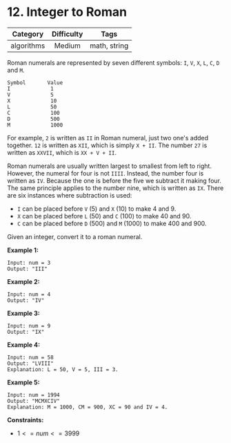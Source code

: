 # 12. Integer to Roman

|Category|Difficulty|Tags|
|:-:|:-:|:-:|
|algorithms|Medium|math, string|

Roman numerals are represented by seven different symbols: `I`, `V`, `X`, `L`, `C`, `D` and `M`.

``` text
Symbol       Value
I             1
V             5
X             10
L             50
C             100
D             500
M             1000
```

For example, `2` is written as `II` in Roman numeral, just two one's added together. `12` is written as `XII`, which is simply `X + II`. The number `27` is written as `XXVII`, which is `XX + V + II`.

Roman numerals are usually written largest to smallest from left to right. However, the numeral for four is not `IIII`. Instead, the number four is written as `IV`. Because the one is before the five we subtract it making four. The same principle applies to the number nine, which is written as `IX`. There are six instances where subtraction is used:

+ `I` can be placed before `V` (5) and `X` (10) to make 4 and 9.
+ `X` can be placed before `L` (50) and `C` (100) to make 40 and 90.
+ `C` can be placed before `D` (500) and `M` (1000) to make 400 and 900.

Given an integer, convert it to a roman numeral.

**Example 1:**

``` text
Input: num = 3
Output: "III"
```

**Example 2:**

``` text
Input: num = 4
Output: "IV"
```

**Example 3:**

``` text
Input: num = 9
Output: "IX"
```

**Example 4:**

``` text
Input: num = 58
Output: "LVIII"
Explanation: L = 50, V = 5, III = 3.
```

**Example 5:**

``` text
Input: num = 1994
Output: "MCMXCIV"
Explanation: M = 1000, CM = 900, XC = 90 and IV = 4.
```

**Constraints:**

+ $1 <= num <= 3999$
